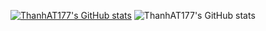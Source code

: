 [![ThanhAT177's GitHub stats](https://github-readme-stats.vercel.app/api?username=ThanhAT177)](https://github.com/ThanhAT177/github-readme-stats)
![ThanhAT177's GitHub stats](https://github-readme-stats.vercel.app/api?username=ThanhAT177&theme=blue-green&show_icons=true)
